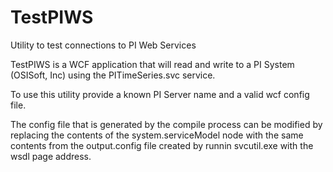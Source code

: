 # TestPIWS
Utility to test connections to PI Web Services

TestPIWS is a WCF application that will read and write to a PI System (OSISoft, Inc) using the PITimeSeries.svc service.

To use this utility provide a known PI Server name and a valid wcf config file.

The config file that is generated by the compile process can be modified by replacing the contents of the system.serviceModel node with the same contents from the output.config file created by runnin svcutil.exe with the wsdl page address.
